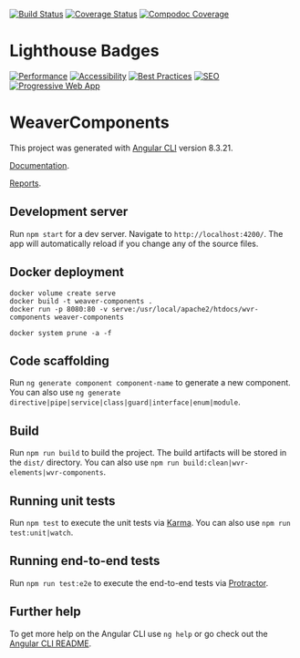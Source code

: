 [![Build Status](https://travis-ci.org/TAMULib/weaver-components.svg?branch=master)](https://travis-ci.org/TAMULib/weaver-components) 
[![Coverage Status](https://coveralls.io/repos/github/TAMULib/weaver-components/badge.svg?branch=master)](https://coveralls.io/github/TAMULib/weaver-components?branch=master) [![Compodoc Coverage](https://tamulib.github.io/weaver-components/docs/development/images/coverage-badge-documentation.svg)](https://tamulib.github.io/weaver-components/docs/development/coverage.html)

# Lighthouse Badges

[![Performance](https://tamulib.github.io/weaver-components/reports/audit/assets/performance.svg)](https://tamulib.github.io/weaver-components/reports/audit/#performance)
[![Accessibility](https://tamulib.github.io/weaver-components/reports/audit/assets/accessibility.svg)](https://tamulib.github.io/weaver-components/reports/audit/#accessibility)
[![Best Practices](https://tamulib.github.io/weaver-components/reports/audit/assets/best-practices.svg)](https://tamulib.github.io/weaver-components/reports/audit/#best-practices)
[![SEO](https://tamulib.github.io/weaver-components/reports/audit/assets/seo.svg)](https://tamulib.github.io/weaver-components/reports/audit/#seo)
[![Progressive Web App](https://tamulib.github.io/weaver-components/reports/audit/assets/pwa.svg)](https://tamulib.github.io/weaver-components/reports/audit/#pwa)

# WeaverComponents

This project was generated with [Angular CLI](https://github.com/angular/angular-cli) version 8.3.21.

[Documentation](https://tamulib.github.io/weaver-components/docs).

[Reports](https://tamulib.github.io/weaver-components/reports).

## Development server

Run `npm start` for a dev server. Navigate to `http://localhost:4200/`. The app will automatically reload if you change any of the source files.

## Docker deployment

```
docker volume create serve
docker build -t weaver-components .
docker run -p 8080:80 -v serve:/usr/local/apache2/htdocs/wvr-components weaver-components

docker system prune -a -f
```

## Code scaffolding

Run `ng generate component component-name` to generate a new component. You can also use `ng generate directive|pipe|service|class|guard|interface|enum|module`.

## Build

Run `npm run build` to build the project. The build artifacts will be stored in the `dist/` directory.
You can also use `npm run build:clean|wvr-elements|wvr-components`.

## Running unit tests

Run `npm test` to execute the unit tests via [Karma](https://karma-runner.github.io).
You can also use `npm run test:unit|watch`.

## Running end-to-end tests

Run `npm run test:e2e` to execute the end-to-end tests via [Protractor](http://www.protractortest.org/).

## Further help

To get more help on the Angular CLI use `ng help` or go check out the [Angular CLI README](https://github.com/angular/angular-cli/blob/master/README.md).

